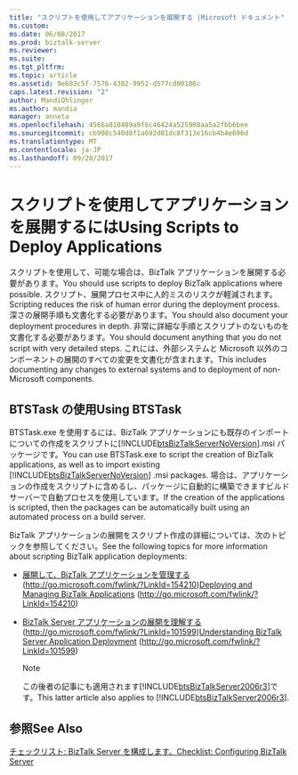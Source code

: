 ```yaml
---
title: "スクリプトを使用してアプリケーションを展開する |Microsoft ドキュメント"
ms.custom: 
ms.date: 06/08/2017
ms.prod: biztalk-server
ms.reviewer: 
ms.suite: 
ms.tgt_pltfrm: 
ms.topic: article
ms.assetid: 9e683c5f-7576-4382-9952-d577cd00186c
caps.latest.revision: "2"
author: MandiOhlinger
ms.author: mandia
manager: anneta
ms.openlocfilehash: 4566a810489a9f6c46424a525908aa5a2fbb6bee
ms.sourcegitcommit: cb908c540d8f1a692d01dc8f313e16cb4b4e696d
ms.translationtype: MT
ms.contentlocale: ja-JP
ms.lasthandoff: 09/20/2017
---
```

# <a name="using-scripts-to-deploy-applications"></a><span data-ttu-id="ef2fc-102">スクリプトを使用してアプリケーションを展開するには</span><span class="sxs-lookup"><span data-stu-id="ef2fc-102">Using Scripts to Deploy Applications</span></span>
<span data-ttu-id="ef2fc-103">スクリプトを使用して、可能な場合は、BizTalk アプリケーションを展開する必要があります。</span><span class="sxs-lookup"><span data-stu-id="ef2fc-103">You should use scripts to deploy BizTalk applications where possible.</span></span> <span data-ttu-id="ef2fc-104">スクリプト、展開プロセス中に人的ミスのリスクが軽減されます。</span><span class="sxs-lookup"><span data-stu-id="ef2fc-104">Scripting reduces the risk of human error during the deployment process.</span></span> <span data-ttu-id="ef2fc-105">深さの展開手順も文書化する必要があります。</span><span class="sxs-lookup"><span data-stu-id="ef2fc-105">You should also document your deployment procedures in depth.</span></span> <span data-ttu-id="ef2fc-106">非常に詳細な手順とスクリプトのないものを文書化する必要があります。</span><span class="sxs-lookup"><span data-stu-id="ef2fc-106">You should document anything that you do not script with very detailed steps.</span></span> <span data-ttu-id="ef2fc-107">これには、外部システムと Microsoft 以外のコンポーネントの展開のすべての変更を文書化が含まれます。</span><span class="sxs-lookup"><span data-stu-id="ef2fc-107">This includes documenting any changes to external systems and to deployment of non-Microsoft components.</span></span>  
  
## <a name="using-btstask"></a><span data-ttu-id="ef2fc-108">BTSTask の使用</span><span class="sxs-lookup"><span data-stu-id="ef2fc-108">Using BTSTask</span></span>  
 <span data-ttu-id="ef2fc-109">BTSTask.exe を使用するには、BizTalk アプリケーションにも既存のインポートについての作成をスクリプトに[!INCLUDE[btsBizTalkServerNoVersion](../includes/btsbiztalkservernoversion-md.md)].msi パッケージです。</span><span class="sxs-lookup"><span data-stu-id="ef2fc-109">You can use BTSTask.exe to script the creation of BizTalk applications, as well as to import existing [!INCLUDE[btsBizTalkServerNoVersion](../includes/btsbiztalkservernoversion-md.md)] .msi packages.</span></span> <span data-ttu-id="ef2fc-110">場合は、アプリケーションの作成をスクリプトに含めるし、パッケージに自動的に構築できますビルド サーバーで自動プロセスを使用しています。</span><span class="sxs-lookup"><span data-stu-id="ef2fc-110">If the creation of the applications is scripted, then the packages can be automatically built using an automated process on a build server.</span></span>  
  
 <span data-ttu-id="ef2fc-111">BizTalk アプリケーションの展開をスクリプト作成の詳細については、次のトピックを参照してください。</span><span class="sxs-lookup"><span data-stu-id="ef2fc-111">See the following topics for more information about scripting BizTalk application deployments:</span></span>  
  
-   <span data-ttu-id="ef2fc-112">[展開して、BizTalk アプリケーションを管理する](http://go.microsoft.com/fwlink/?LinkId=154210)(http://go.microsoft.com/fwlink/?LinkId=154210)</span><span class="sxs-lookup"><span data-stu-id="ef2fc-112">[Deploying and Managing BizTalk Applications](http://go.microsoft.com/fwlink/?LinkId=154210) (http://go.microsoft.com/fwlink/?LinkId=154210)</span></span>  
  
-   <span data-ttu-id="ef2fc-113">[BizTalk Server アプリケーションの展開を理解する](http://go.microsoft.com/fwlink/?LinkId=101599)(http://go.microsoft.com/fwlink/?LinkId=101599)</span><span class="sxs-lookup"><span data-stu-id="ef2fc-113">[Understanding BizTalk Server Application Deployment](http://go.microsoft.com/fwlink/?LinkId=101599) (http://go.microsoft.com/fwlink/?LinkId=101599)</span></span>  
  
    > [!NOTE]  
    >  <span data-ttu-id="ef2fc-114">この後者の記事にも適用されます[!INCLUDE[btsBizTalkServer2006r3](../includes/btsbiztalkserver2006r3-md.md)]です。</span><span class="sxs-lookup"><span data-stu-id="ef2fc-114">This latter article also applies to [!INCLUDE[btsBizTalkServer2006r3](../includes/btsbiztalkserver2006r3-md.md)].</span></span>  
  
## <a name="see-also"></a><span data-ttu-id="ef2fc-115">参照</span><span class="sxs-lookup"><span data-stu-id="ef2fc-115">See Also</span></span>  
 [<span data-ttu-id="ef2fc-116">チェックリスト: BizTalk Server を構成します。</span><span class="sxs-lookup"><span data-stu-id="ef2fc-116">Checklist: Configuring BizTalk Server</span></span>](../technical-guides/checklist-configuring-biztalk-server.md)